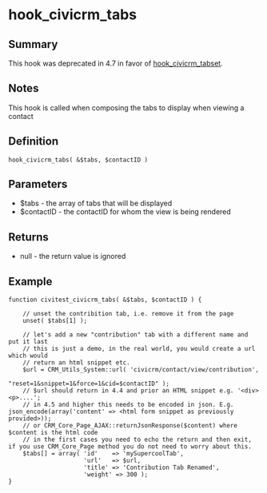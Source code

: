 # hook_civicrm_tabs

## Summary

This hook was deprecated in 4.7 in favor of [hook_civicrm_tabset](hooks/hook_civicrm_tabset.md).

## Notes

This hook is called when composing the tabs to display when viewing a
contact

## Definition

    hook_civicrm_tabs( &$tabs, $contactID )

## Parameters

-   $tabs - the array of tabs that will be displayed
-   $contactID - the contactID for whom the view is being rendered

## Returns

-   null - the return value is ignored

## Example

    function civitest_civicrm_tabs( &$tabs, $contactID ) {

        // unset the contribition tab, i.e. remove it from the page
        unset( $tabs[1] );

        // let's add a new "contribution" tab with a different name and put it last
        // this is just a demo, in the real world, you would create a url which would
        // return an html snippet etc.
        $url = CRM_Utils_System::url( 'civicrm/contact/view/contribution',
                                      "reset=1&snippet=1&force=1&cid=$contactID" );
        // $url should return in 4.4 and prior an HTML snippet e.g. '<div><p>....';
        // in 4.5 and higher this needs to be encoded in json. E.g. json_encode(array('content' => <html form snippet as previously provided>));
        // or CRM_Core_Page_AJAX::returnJsonResponse($content) where $content is the html code
        // in the first cases you need to echo the return and then exit, if you use CRM_Core_Page method you do not need to worry about this.
        $tabs[] = array( 'id'    => 'mySupercoolTab',
                         'url'   => $url,
                         'title' => 'Contribution Tab Renamed',
                         'weight' => 300 );
    }